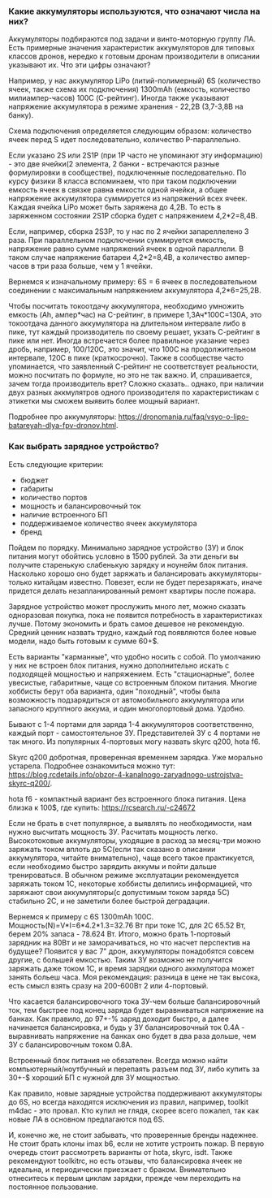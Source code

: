 ### Какие аккумуляторы используются, что означают числа на них?

Аккумуляторы подбираются под задачи и винто-моторную группу ЛА. Есть примерные значения характеристик аккумуляторов для типовых классов дронов, нередко к готовым дронам производители в описании указывают их. Что эти цифры означают?

Например, у нас аккумулятор LiPo (литий-полимерный) 6S (количество ячеек, также схема их подключения) 1300mAh (емкость, количество милиампер-часов) 100C (С-рейтинг). Иногда также указывают напряжение аккумулятора в режиме хранения - 22,2В (3,7-3,8В на банку).

Схема подключения определяется следующим образом: количество ячеек перед S идет последовательно, количество P-параллельно. 

Если указано 2S или 2S1P (при 1Р часто не упоминают эту информацию) - это две ячейки(2 элемента, 2 банки - встречаются разные формулировки в сообществе), подключенные последовательно. По курсу физики 8 класса вспоминаем, что при таком подключении емкость ячеек в связке равна емкости одной ячейки, а общее напряжение аккумулятора суммируется из напряжений всех ячеек. Каждая ячейка LiPo может быть заряжена до 4,2В. То есть в заряженном состоянии 2S1P сборка будет с напряжением 4,2\*2=8,4В. 

Если, например, сборка 2S3P, то у нас по 2 ячейки запареллелено 3 раза. При параллельном подключении суммируется емкость, напряжение равно сумме напряжений ячеек в одной параллели. В таком случае напряжение батареи 4,2\*2=8,4В, а количество ампер-часов в три раза больше, чем у 1 ячейки.

Вернемся к изначальному примеру: 6S = 6 ячеек в последовательном соединении с максимальным напряжением аккумулятора 4,2\*6=25,2В.

Чтобы посчитать токоотдачу аккумулятора, необходимо умножить емкость (Ah, ампер\*час) на C-рейтинг, в примере 1,3Ач\*100С=130А, это токоотдача данного аккумулятора на длительном интервале либо в пике, тут каждый производитель по своему решает, укзать С-рейтинг в пике или нет. Иногда встречается более правильное указание через дробь, например, 100/120С, это значит, что 100С на продолжительном интервале, 120С в пике (краткосрочно). Также в сообществе часто упоминается, что заявленный С-рейтинг не соответствует реальности, можно посчитать по формуле, но это не так важно. И, спрашивается, зачем тогда производитель врет? Сложно сказать.. однако, при наличии двух разных аккмулятров одного производителя по характеристикам с этикетки мы сможем выявить более мощный вариант.

Подробнее про аккумуляторы: https://dronomania.ru/faq/vsyo-o-lipo-batareyah-dlya-fpv-dronov.html.

### Как выбрать зарядное устройство?

Есть следующие критерии:

* бюджет 
* габариты
* количество портов
* мощность и балансировочный ток
* наличие встроенного БП
* поддерживаемое количество ячеек аккумулятора
* бренд

Пойдем по порядку. Минимально зарядное устройство (ЗУ) и блок питания могут обойтись условно в 1500 рублей. За эти деньги вы получите старенькую слабенькую зарядку и ноунейм блок питания. Насколько хорошо оно будет заряжать и балансировать аккумуляторы-только китайцам известно. Повезет, если не будет перезаряжать, иначе придется делать незапланированный ремонт квартиры после пожара.

Зарядное устройство может прослужить много лет, можно сказать одноразовая покупка, пока не появится потребность в характеристиках лучше. Потому экономить и брать самое дешевое не рекомендую. Средний ценник назвать трудно, каждый год появляются более новые модели, надо быть готовым к сумме 60+$.

Есть варианты "карманные", что удобно носить с собой. По умолчанию у них не встроен блок питания, нужно дополнительно искать с подходящей мощностью и напряжением. Есть "стационарные", более увесистые, габаритные, чаще со встроенным блоком питания. Многие хоббисты берут оба варианта, один "походный", чтобы была возможность подзарядиться от автомобильного аккумулятора или запасного круппного аккума, и один многопортовый дома. Удобно.

Бывают с 1-4 портами для заряда 1-4 аккумуляторов соответственно, каждый порт - самостоятельное ЗУ. Представителей ЗУ с 4 портами не так много. Из популярных 4-портовых могу назвать skyrc q200, hota f6.

Skyrc q200 добротная, проверенная временнем зарядка. Уже морально устарела. Подробнее ознакомиться можно тут: https://blog.rcdetails.info/obzor-4-kanalnogo-zaryadnogo-ustrojstva-skyrc-q200/.

hota f6 - компактный вариант без встроенного блока питания. Цена близка к 100$, где купить: https://rcsearch.ru/-c24672

Если не брать в счет популярное, а выявлять по необходимости, нам нужно высчитать мощность ЗУ.
Расчитать мощность легко. Высокотоковые аккумуляторы, уходящие в расход за месяц-три можно заряжать током вплоть до 5С(если так сказано в описании аккумулятора, читайте внимательно), чаще всего такое практикуется, если необходимо быстро зарядить аккумы и пойти дальше тренироваться. В обычном режиме эксплуатации рекомендуется заряжать током 1С, некоторые хоббисты делились информацией, что заряжают свои аккумуляторы(с допустимым током заряда 5С) стабильно 2С, и не заметили более быстрой деградации. 

Вернемся к примеру с 6S 1300mAh 100C. Мощность(N)=V\*I=6\*4.2\*1.3=32.76 Вт при токе 1С, для 2С 65.52 Вт, берем 20% запаса - 78.624 Вт. Итого, можно брать 1-портовый зарядник на 80Вт и не заморачиваться, но что насчет перспектив на будущее? Появится у вас 7" дрон, аккумуляторы понадобятся совсем другие, с большей емкостью. Таким ЗУ возможно не получится заряжать даже током 1С, и время зарядки одного аккмулятора может занять больеш часа. Моя рекомендация: разница в цене не так высока, есть смысл взять сразу на 200-600Вт 2 или 4-портовый.

Что касается балансировочного тока ЗУ-чем больше балансировочный ток, тем быстрее под конец заряда будет выравниваться напряжение на банках. Как правило, до 97+-% заряд доходит быстро, а далее начинается балансировка, и будь у ЗУ балансировочный ток 0.4А - выравнивать напряжение на банках оно будет в два раза дольше, чем ЗУ с балансировочным током 0.8А.

Встроенный блок питания не обязателен. Всегда можно найти компьютерный/ноутбучный и перепаять разъем под ЗУ, либо купить за 30+-$ хороший БП с нужной для ЗУ мощностью.

Как правило, новые зарядные устройства поддерживают аккумуляторы до 6S, но всегда находятся исключения из правил, например, toolkit m4dac - это провал. Кто купил не глядя, скорее всего пожалел, так как новые ЛА в основном предлагаются под 6S.

И, конечно же, не стоит забывать, что проверенные бренды надежнее. Не стоит брать клоны imax b6, если не хотите устроить пожар. В первую очередь стоит рассмотреть варианты от hota, skyrc, isdt. Также рекомендуют toolkitrc, но есть отзывы, что балансировка ячеек не идеальна, и периодически приезжает с браком. Внимательно отнеситесь к первым циклам зарядки, прежде чем переходить на постоянное пользование.
